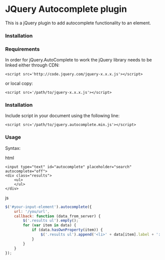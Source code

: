 # JQuery Autocomplete plugin

This is a jQuery plugin to add autocomplete functionality to an element.

### Installation 

### Requirements
In order for jQuery.AutoComplete to work the jQuery library needs to be linked either through CDN:

```
<script src='http://code.jquery.com/jquery-x.x.x.js'></script>
```

or local copy:

```
<script src='/path/to/jquery-x.x.x.js'></script>
```

### Installation
Include script in your document using the following line:

```
<script src='/path/to/jquery.autocomplete.min.js'></script>
```

### Usage

Syntax:

html
```
<input type="text" id="autocomplete" placeholder="search" autocomplete="off">
<div class="results">
    <ul>
    </ul>
</div>
```

js 
``` javascript
$('#your-input-element').autocomplete({
	url: '/you/url',
	callback: function (data_from_server) {
		$('.results ul').empty();
        for (var item in data) {
            if (data.hasOwnProperty(item)) {
                $('.results ul').append('<li>' + data[item].label + ':' + data[item].actor + '</li>');
            }
        }
	}
});
```